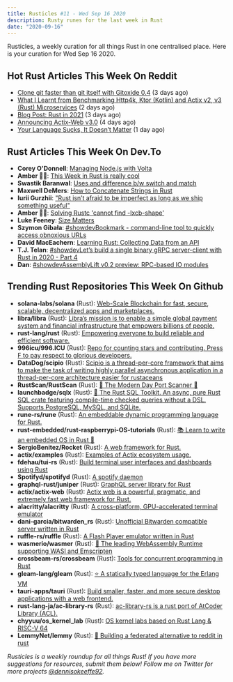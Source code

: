 ```yaml
---
title: Rusticles #11 - Wed Sep 16 2020
description: Rusty runes for the last week in Rust
date: "2020-09-16"
---
```


Rusticles, a weekly curation for all things Rust in one centralised place. Here is your curation for Wed Sep 16 2020.

## Hot Rust Articles This Week On Reddit

- [Clone git faster than git itself with Gitoxide 0.4](https://www.reddit.com/r/rust/comments/ir8mwq/clone_git_faster_than_git_itself_with_gitoxide_04/) (3 days ago)
- [What I Learnt from Benchmarking Http4k, Ktor (Kotlin) and Actix v2, v3 (Rust) Microservices](https://www.reddit.com/r/rust/comments/is9onc/what_i_learnt_from_benchmarking_http4k_ktor/) (2 days ago)
- [Blog Post: Rust in 2021](https://www.reddit.com/r/rust/comments/irhj4o/blog_post_rust_in_2021/) (3 days ago)
- [Announcing Actix-Web v3.0](https://www.reddit.com/r/rust/comments/iqq8k9/announcing_actixweb_v30/) (4 days ago)
- [Your Language Sucks, It Doesn’t Matter](https://www.reddit.com/r/rust/comments/ismzmm/your_language_sucks_it_doesnt_matter/) (1 day ago)

## Rust Articles This Week On Dev.To

- **Corey O'Donnell**: [Managing Node.js with Volta](https://dev.to/codebycorey/managing-node-js-with-volta-1co)
- **Amber 🏳️‍🌈**: [This Week in Rust is really cool](https://dev.to/amberisvibin/this-week-in-rust-is-really-cool-1akm)
- **Swastik Baranwal**: [Uses and difference b/w switch and match](https://dev.to/delta456/use-of-switch-and-match-3h7g)
- **Maxwell DeMers**: [How to Concatenate Strings in Rust](https://dev.to/maxuuell/how-to-concatenate-strings-in-rust-k94)
- **Iurii Gurzhii**: ["Rust isn’t afraid to be imperfect as long as we ship something useful"](https://dev.to/evtauri/rust-isn-t-afraid-to-be-imperfect-as-long-as-we-ship-something-useful-8k3)
- **Amber 🏳️‍🌈**: [Solving Rustc 'cannot find -lxcb-shape'](https://dev.to/amberisvibin/solving-rustc-cannot-find-lxcb-shape-oe9)
- **Luke Feeney**: [Size Matters](https://dev.to/terminusdb/size-matter-23ec)
- **Szymon Gibała**: [#showdevBookmark - command-line tool to quickly access obnoxious URLs](https://dev.to/szymongib/bookmark-command-line-tool-to-quickly-access-obnoxious-urls-2cdb)
- **David MacEachern**: [Learning Rust: Collecting Data from an API](https://dev.to/davidmaceachern/learning-rust-collecting-data-from-an-api-2h51)
- **T.J. Telan**: [#showdevLet’s build a single binary gRPC server-client with Rust in 2020 - Part 4](https://dev.to/tjtelan/let-s-build-a-single-binary-grpc-server-client-with-rust-in-2020-part-4-3k9f)
- **Dan**: [#showdevAssemblyLift v0.2 preview: RPC-based IO modules](https://dev.to/dotxlem/assemblylift-v0-2-preview-rpc-based-io-modules-2d38)

## Trending Rust Repositories This Week On Github

- **solana-labs/solana** (Rust): [Web-Scale Blockchain for fast, secure, scalable, decentralized apps and marketplaces.](https://github.com/solana-labs/solana)
- **libra/libra** (Rust): [Libra’s mission is to enable a simple global payment system and financial infrastructure that empowers billions of people.](https://github.com/libra/libra)
- **rust-lang/rust** (Rust): [Empowering everyone to build reliable and efficient software.](https://github.com/rust-lang/rust)
- **996icu/996.ICU** (Rust): [Repo for counting stars and contributing. Press F to pay respect to glorious developers.](https://github.com/996icu/996.ICU)
- **DataDog/scipio** (Rust): [Scipio is a thread-per-core framework that aims to make the task of writing highly parallel asynchronous application in a thread-per-core architecture easier for rustaceans](https://github.com/DataDog/scipio)
- **RustScan/RustScan** (Rust): [🤖 The Modern Day Port Scanner 🤖](https://github.com/RustScan/RustScan)
- **launchbadge/sqlx** (Rust): [🧰 The Rust SQL Toolkit. An async, pure Rust SQL crate featuring compile-time checked queries without a DSL. Supports PostgreSQL, MySQL, and SQLite.](https://github.com/launchbadge/sqlx)
- **rune-rs/rune** (Rust): [An embeddable dynamic programming language for Rust.](https://github.com/rune-rs/rune)
- **rust-embedded/rust-raspberrypi-OS-tutorials** (Rust): [📚 Learn to write an embedded OS in Rust 🦀](https://github.com/rust-embedded/rust-raspberrypi-OS-tutorials)
- **SergioBenitez/Rocket** (Rust): [A web framework for Rust.](https://github.com/SergioBenitez/Rocket)
- **actix/examples** (Rust): [Examples of Actix ecosystem usage.](https://github.com/actix/examples)
- **fdehau/tui-rs** (Rust): [Build terminal user interfaces and dashboards using Rust](https://github.com/fdehau/tui-rs)
- **Spotifyd/spotifyd** (Rust): [A spotify daemon](https://github.com/Spotifyd/spotifyd)
- **graphql-rust/juniper** (Rust): [GraphQL server library for Rust](https://github.com/graphql-rust/juniper)
- **actix/actix-web** (Rust): [Actix web is a powerful, pragmatic, and extremely fast web framework for Rust.](https://github.com/actix/actix-web)
- **alacritty/alacritty** (Rust): [A cross-platform, GPU-accelerated terminal emulator](https://github.com/alacritty/alacritty)
- **dani-garcia/bitwarden_rs** (Rust): [Unofficial Bitwarden compatible server written in Rust](https://github.com/dani-garcia/bitwarden_rs)
- **ruffle-rs/ruffle** (Rust): [A Flash Player emulator written in Rust](https://github.com/ruffle-rs/ruffle)
- **wasmerio/wasmer** (Rust): [🚀 The leading WebAssembly Runtime supporting WASI and Emscripten](https://github.com/wasmerio/wasmer)
- **crossbeam-rs/crossbeam** (Rust): [Tools for concurrent programming in Rust](https://github.com/crossbeam-rs/crossbeam)
- **gleam-lang/gleam** (Rust): [⭐️ A statically typed language for the Erlang VM](https://github.com/gleam-lang/gleam)
- **tauri-apps/tauri** (Rust): [Build smaller, faster, and more secure desktop applications with a web frontend.](https://github.com/tauri-apps/tauri)
- **rust-lang-ja/ac-library-rs** (Rust): [ac-library-rs is a rust port of AtCoder Library (ACL).](https://github.com/rust-lang-ja/ac-library-rs)
- **chyyuu/os_kernel_lab** (Rust): [OS kernel labs based on Rust Lang & RISC-V 64](https://github.com/chyyuu/os_kernel_lab)
- **LemmyNet/lemmy** (Rust): [🐀 Building a federated alternative to reddit in rust](https://github.com/LemmyNet/lemmy)

_Rusticles is a weekly roundup for all things Rust! If you have more suggestions for resources, submit them below! Follow me on Twitter for more projects [@dennisokeeffe92](https://twitter.com/dennisokeeffe92)._